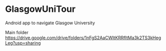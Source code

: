 # GlasgowUniTour
Android app to navigate Glasgow University

Main folder
https://drive.google.com/drive/folders/1nFgS2AaCWItKRRfItMa3k2TS3kHegLeg?usp=sharing
